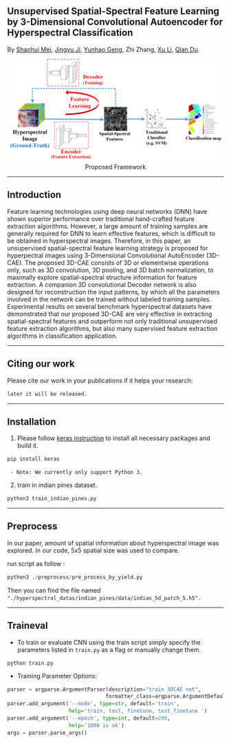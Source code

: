 ## Unsupervised Spatial-Spectral Feature Learning by 3-Dimensional Convolutional Autoencoder for Hyperspectral Classification

By [Shaohui Mei](http://teacher.nwpu.edu.cn/en/meishaohui.html), [Jingyu Ji](https://github.com/JiJingYu), [Yunhao Geng](https://github.com/lawsX), Zhi Zhang,  [Xu Li](http://teacher.nwpu.edu.cn/en/lixu.html), [Qian Du](http://my.ece.msstate.edu/faculty/du/).

<p align="center">
<img src="./Framework.jpg" 
alt="Proposed Framework" width="800px"><br /><a> Proposed Framework</a>
</p>

---
## Introduction

Feature learning technologies using deep neural networks (DNN) have shown superior performance over traditional hand-crafted feature extraction algorithms. However, a large amount of training samples are generally required for DNN to learn effective features, which is difficult to be obtained in hyperspectral images. Therefore, in this paper, an unsupervised spatial-spectral feature learning strategy is proposed for hyperpectral images using 3-Dimensional Convolutional AutoEncoder (3D-CAE). The proposed 3D-CAE consists of 3D or elementwise operations only, such as 3D convolution, 3D pooling, and 3D batch normalization, to maximally explore spatial-spectral structure information for feature extraction. A companion 3D convolutional Decoder network is also designed for reconstruction the input patterns, by which all the parameters involved in the network can be trained without labeled training samples. Experimental results on several benchmark hyperspectral datasets have demonstrated that our proposed 3D-CAE are very effective in extracting spatial-spectral features and outperform not only traditional unsupervised feature extraction algorithms, but also many supervised feature extraction algorithms in classification application.

---

## Citing our work

Please cite our work in your publications if it helps your research:

```latex
later it will be released.
```

---

## Installation

1. Please follow [keras instruction](https://keras.io/) to install all necessary packages and build it.

```bash
pip install keras
```

     - Note: We currently only support Python 3.

2. train in indian pines dataset.

```python
python3 train_indian_pines.py
```

---

## Preprocess

In our paper, amount of spatial information about hyperspectral image was explored. In our code, 5x5 spatial size was used to compare.

run script as follow :

```python
python3 ./preprocess/pre_process_by_yield.py
```

Then you can find the file named `"./hyperspectral_datas/indian_pines/data/indian_5d_patch_5.h5".`

---

## Traineval

- To train or evaluate CNN using the train script simply specify the parameters listed in `train.py` as a flag or manually change them.

```Shell
python train.py
```

- Training Parameter Options:

```python
parser = argparse.ArgumentParser(description="train 3DCAE net",
                                formatter_class=argparse.ArgumentDefaultsHelpFormatter)
parser.add_argument('--mode', type=str, default='train',
                    help='train, test, finetune, test_finetune ')
parser.add_argument('--epoch', type=int, default=200,
                    help='1000 is ok')
args = parser.parse_args()
```
